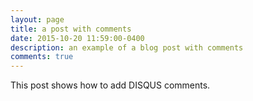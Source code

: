 ```yaml
---
layout: page
title: a post with comments
date: 2015-10-20 11:59:00-0400
description: an example of a blog post with comments
comments: true
---
```

This post shows how to add DISQUS comments.
